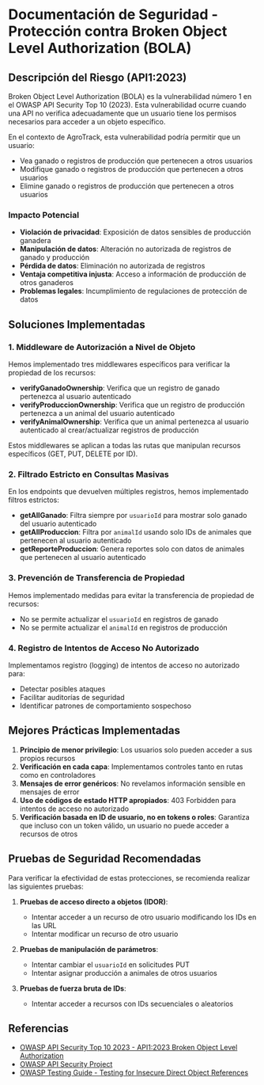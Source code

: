 # Documentación de Seguridad - Protección contra Broken Object Level Authorization (BOLA)

## Descripción del Riesgo (API1:2023)

Broken Object Level Authorization (BOLA) es la vulnerabilidad número 1 en el OWASP API Security Top 10 (2023). Esta vulnerabilidad ocurre cuando una API no verifica adecuadamente que un usuario tiene los permisos necesarios para acceder a un objeto específico.

En el contexto de AgroTrack, esta vulnerabilidad podría permitir que un usuario:
- Vea ganado o registros de producción que pertenecen a otros usuarios
- Modifique ganado o registros de producción que pertenecen a otros usuarios
- Elimine ganado o registros de producción que pertenecen a otros usuarios

### Impacto Potencial

- **Violación de privacidad**: Exposición de datos sensibles de producción ganadera
- **Manipulación de datos**: Alteración no autorizada de registros de ganado y producción
- **Pérdida de datos**: Eliminación no autorizada de registros
- **Ventaja competitiva injusta**: Acceso a información de producción de otros ganaderos
- **Problemas legales**: Incumplimiento de regulaciones de protección de datos

## Soluciones Implementadas

### 1. Middleware de Autorización a Nivel de Objeto

Hemos implementado tres middlewares específicos para verificar la propiedad de los recursos:

- **verifyGanadoOwnership**: Verifica que un registro de ganado pertenezca al usuario autenticado
- **verifyProduccionOwnership**: Verifica que un registro de producción pertenezca a un animal del usuario autenticado
- **verifyAnimalOwnership**: Verifica que un animal pertenezca al usuario autenticado al crear/actualizar registros de producción

Estos middlewares se aplican a todas las rutas que manipulan recursos específicos (GET, PUT, DELETE por ID).

### 2. Filtrado Estricto en Consultas Masivas

En los endpoints que devuelven múltiples registros, hemos implementado filtros estrictos:

- **getAllGanado**: Filtra siempre por `usuarioId` para mostrar solo ganado del usuario autenticado
- **getAllProduccion**: Filtra por `animalId` usando solo IDs de animales que pertenecen al usuario autenticado
- **getReporteProduccion**: Genera reportes solo con datos de animales que pertenecen al usuario autenticado

### 3. Prevención de Transferencia de Propiedad

Hemos implementado medidas para evitar la transferencia de propiedad de recursos:

- No se permite actualizar el `usuarioId` en registros de ganado
- No se permite actualizar el `animalId` en registros de producción

### 4. Registro de Intentos de Acceso No Autorizado

Implementamos registro (logging) de intentos de acceso no autorizado para:
- Detectar posibles ataques
- Facilitar auditorías de seguridad
- Identificar patrones de comportamiento sospechoso

## Mejores Prácticas Implementadas

1. **Principio de menor privilegio**: Los usuarios solo pueden acceder a sus propios recursos
2. **Verificación en cada capa**: Implementamos controles tanto en rutas como en controladores
3. **Mensajes de error genéricos**: No revelamos información sensible en mensajes de error
4. **Uso de códigos de estado HTTP apropiados**: 403 Forbidden para intentos de acceso no autorizado
5. **Verificación basada en ID de usuario, no en tokens o roles**: Garantiza que incluso con un token válido, un usuario no puede acceder a recursos de otros

## Pruebas de Seguridad Recomendadas

Para verificar la efectividad de estas protecciones, se recomienda realizar las siguientes pruebas:

1. **Pruebas de acceso directo a objetos (IDOR)**:
   - Intentar acceder a un recurso de otro usuario modificando los IDs en las URL
   - Intentar modificar un recurso de otro usuario

2. **Pruebas de manipulación de parámetros**:
   - Intentar cambiar el `usuarioId` en solicitudes PUT
   - Intentar asignar producción a animales de otros usuarios

3. **Pruebas de fuerza bruta de IDs**:
   - Intentar acceder a recursos con IDs secuenciales o aleatorios

## Referencias

- [OWASP API Security Top 10 2023 - API1:2023 Broken Object Level Authorization](https://owasp.org/API-Security/editions/2023/en/0xa1-broken-object-level-authorization/)
- [OWASP API Security Project](https://owasp.org/www-project-api-security/)
- [OWASP Testing Guide - Testing for Insecure Direct Object References](https://owasp.org/www-project-web-security-testing-guide/latest/4-Web_Application_Security_Testing/05-Authorization_Testing/04-Testing_for_Insecure_Direct_Object_References)
